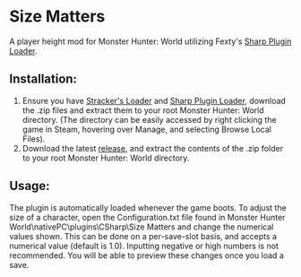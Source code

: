 # Size Matters
 A player height mod for Monster Hunter: World utilizing Fexty's [Sharp Plugin Loader](https://github.com/Fexty12573/SharpPluginLoader). 
## Installation:
 1. Ensure you have [Stracker's Loader](https://www.nexusmods.com/monsterhunterworld/mods/1982) and [Sharp Plugin Loader](https://github.com/Fexty12573/SharpPluginLoader/releases), download the .zip files and extract them to your root Monster Hunter: World directory. (The directory can be easily accessed by right clicking the game in Steam, hovering over Manage, and selecting Browse Local Files).
 2. Download the latest [release](https://github.com/TreyR9/Size-Matters/releases), and extract the contents of the .zip folder to your root Monster Hunter: World directory.
## Usage:
 The plugin is automatically loaded whenever the game boots. To adjust the size of a character, open the Configuration.txt file found in Monster Hunter World\nativePC\plugins\CSharp\Size Matters and change the numerical values shown.
 This can be done on a per-save-slot basis, and accepts a numerical value (default is 1.0). Inputting negative or high numbers is not recommended.
 You will be able to preview these changes once you load a save.
 
